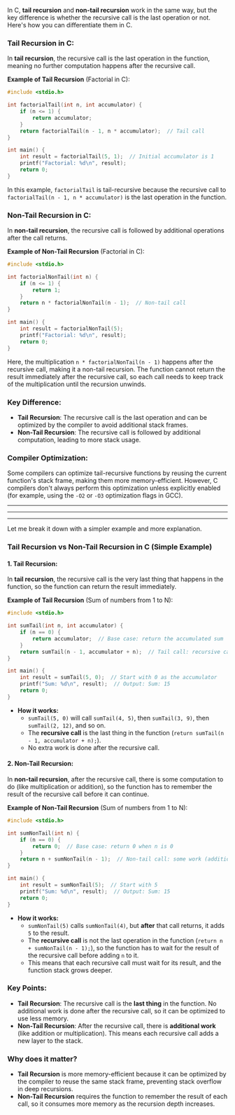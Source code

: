 In C, **tail recursion** and **non-tail recursion** work in the same way, but the key difference is whether the recursive call is the last operation or not. Here's how you can differentiate them in C.

### Tail Recursion in C:
In **tail recursion**, the recursive call is the last operation in the function, meaning no further computation happens after the recursive call.

**Example of Tail Recursion** (Factorial in C):
```c
#include <stdio.h>

int factorialTail(int n, int accumulator) {
    if (n <= 1) {
        return accumulator;
    }
    return factorialTail(n - 1, n * accumulator);  // Tail call
}

int main() {
    int result = factorialTail(5, 1);  // Initial accumulator is 1
    printf("Factorial: %d\n", result);
    return 0;
}
```
In this example, `factorialTail` is tail-recursive because the recursive call to `factorialTail(n - 1, n * accumulator)` is the last operation in the function.

### Non-Tail Recursion in C:
In **non-tail recursion**, the recursive call is followed by additional operations after the call returns.

**Example of Non-Tail Recursion** (Factorial in C):
```c
#include <stdio.h>

int factorialNonTail(int n) {
    if (n <= 1) {
        return 1;
    }
    return n * factorialNonTail(n - 1);  // Non-tail call
}

int main() {
    int result = factorialNonTail(5);
    printf("Factorial: %d\n", result);
    return 0;
}
```
Here, the multiplication `n * factorialNonTail(n - 1)` happens after the recursive call, making it a non-tail recursion. The function cannot return the result immediately after the recursive call, so each call needs to keep track of the multiplication until the recursion unwinds.

### Key Difference:
- **Tail Recursion**: The recursive call is the last operation and can be optimized by the compiler to avoid additional stack frames.
- **Non-Tail Recursion**: The recursive call is followed by additional computation, leading to more stack usage.

### Compiler Optimization:
Some compilers can optimize tail-recursive functions by reusing the current function's stack frame, making them more memory-efficient. However, C compilers don't always perform this optimization unless explicitly enabled (for example, using the `-O2` or `-O3` optimization flags in GCC).

---
---
---


Let me break it down with a simpler example and more explanation.

### Tail Recursion vs Non-Tail Recursion in C (Simple Example)

#### 1. **Tail Recursion:**

In **tail recursion**, the recursive call is the very last thing that happens in the function, so the function can return the result immediately.

**Example of Tail Recursion** (Sum of numbers from 1 to N):
```c
#include <stdio.h>

int sumTail(int n, int accumulator) {
    if (n == 0) {
        return accumulator;  // Base case: return the accumulated sum
    }
    return sumTail(n - 1, accumulator + n);  // Tail call: recursive call is the last thing
}

int main() {
    int result = sumTail(5, 0);  // Start with 0 as the accumulator
    printf("Sum: %d\n", result);  // Output: Sum: 15
    return 0;
}
```

- **How it works:**
  - `sumTail(5, 0)` will call `sumTail(4, 5)`, then `sumTail(3, 9)`, then `sumTail(2, 12)`, and so on.
  - The **recursive call** is the last thing in the function (`return sumTail(n - 1, accumulator + n);`).
  - No extra work is done after the recursive call.

#### 2. **Non-Tail Recursion:**

In **non-tail recursion**, after the recursive call, there is some computation to do (like multiplication or addition), so the function has to remember the result of the recursive call before it can continue.

**Example of Non-Tail Recursion** (Sum of numbers from 1 to N):
```c
#include <stdio.h>

int sumNonTail(int n) {
    if (n == 0) {
        return 0;  // Base case: return 0 when n is 0
    }
    return n + sumNonTail(n - 1);  // Non-tail call: some work (addition) happens after the recursive call
}

int main() {
    int result = sumNonTail(5);  // Start with 5
    printf("Sum: %d\n", result);  // Output: Sum: 15
    return 0;
}
```

- **How it works:**
  - `sumNonTail(5)` calls `sumNonTail(4)`, but **after** that call returns, it adds `5` to the result.
  - The **recursive call** is not the last operation in the function (`return n + sumNonTail(n - 1);`), so the function has to wait for the result of the recursive call before adding `n` to it.
  - This means that each recursive call must wait for its result, and the function stack grows deeper.

### Key Points:
- **Tail Recursion**: The recursive call is the **last thing** in the function. No additional work is done after the recursive call, so it can be optimized to use less memory.
- **Non-Tail Recursion**: After the recursive call, there is **additional work** (like addition or multiplication). This means each recursive call adds a new layer to the stack.

### Why does it matter?
- **Tail Recursion** is more memory-efficient because it can be optimized by the compiler to reuse the same stack frame, preventing stack overflow in deep recursions.
- **Non-Tail Recursion** requires the function to remember the result of each call, so it consumes more memory as the recursion depth increases.